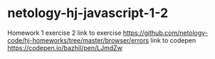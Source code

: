 # netology-hj-javascript-1-2
Homework 1 exercise 2
link to exercise https://github.com/netology-code/hj-homeworks/tree/master/browser/errors
link to codepen https://codepen.io/bazhil/pen/LJmdZw
